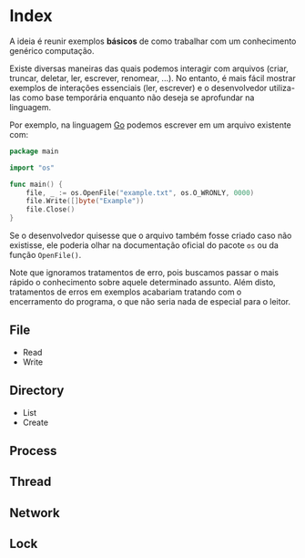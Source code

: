 # Index

A ideia é reunir exemplos **básicos** de como trabalhar com um conhecimento genérico computação.  

Existe diversas maneiras das quais podemos interagir com arquivos (criar, truncar, deletar, ler, escrever, renomear, ...). No entanto, é mais fácil mostrar exemplos de interações essenciais (ler, escrever) e o desenvolvedor utiliza-las como base temporária enquanto não deseja se aprofundar na linguagem.  

Por exemplo, na linguagem [Go](https://go.dev/) podemos escrever em um arquivo existente com:  

```go
package main

import "os"

func main() {
    file, _ := os.OpenFile("example.txt", os.O_WRONLY, 0000)
    file.Write([]byte("Example"))
    file.Close()
}
```

Se o desenvolvedor quisesse que o arquivo também fosse criado caso não existisse, ele poderia olhar na documentação oficial do pacote `os` ou da função `OpenFile()`.  

Note que ignoramos tratamentos de erro, pois buscamos passar o mais rápido o conhecimento sobre aquele determinado assunto. Além disto, tratamentos de erros em exemplos acabariam tratando com o encerramento do programa, o que não seria nada de especial para o leitor.  

## File

- Read
- Write

## Directory

- List
- Create

## Process

## Thread

## Network

## Lock